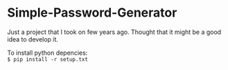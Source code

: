 # Simple-Password-Generator

Just a project that I took on few years ago. Thought that it might be a good idea to develop it.

To install python depencies: <br>
`$ pip install -r setup.txt`